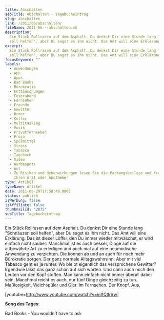 ```yaml
---
title: Abschalten
seoTitle: Abschalten - Tagebucheintrag
slug: abschalten
link: /2011/06/abschalten/
fileName: 2011-06---abschalten.md
description:
  Ein Stück Rollrasen auf dem Asphalt. Du denkst Dir eine Stunde lang "Schnäuzen
  soll helfen", aber Du sagst es ihm nicht. Das Amt will eine Erklärung.
excerpt:
  Ein Stück Rollrasen auf dem Asphalt. Du denkst Dir eine Stunde lang "Schnäuzen
  soll helfen", aber Du sagst es ihm nicht. Das Amt will eine Erklärung.
focusKeyword: ""
labels:
  - Anwendungen
  - App
  - Apps
  - Bad Books
  - Bürokratie
  - Enttäuschungen
  - Feierabend
  - Fernsehen
  - Freunde
  - Gewitter
  - Humor
  - Koller
  - Multitasking
  - Musik
  - Privatfernsehen
  - Prosa
  - Spülmittel
  - Stress
  - Tabasco
  - Tagebuch
  - Video
  - Werbespots
  - Wut
  - Zu Risiken und Nebenwirkungen lesen Sie die Packungsbeilage und fragen Sie
    Ihren Arzt oder Apotheker
type: Artikel
typeName: Artikel
date: 2011-06-29T17:58:40.000Z
status: publish
isWerbung: false
isAffiliate: false
thumbnailId: "2075"
subTitle: Tagebucheintrag
---
```


Ein Stück Rollrasen auf dem Asphalt. Du denkst Dir eine Stunde lang "Schnäuzen
soll helfen", aber Du sagst es ihm nicht. Das Amt will eine Erklärung. Das ist
dieser Löffel, den Du immer wieder mitwäschst, er wird einfach nicht sauber.
Manchmal ist es auch besser, Dinge auf die altbewährte Art zu erledigen und auch
mal auf eine neumodische Anwendung zu verzichten. Die können ab und an auch für
noch mehr Bürokratie sorgen. Der ganz normale Alltagswahnsinn. Aber mit viel
Tabasco geht es ja runter. Wo bleibt eigentlich das versprochene Gewitter?
Irgendwie lässt das ganz schön auf sich warten. Und dann auch noch den Leuten
vor den Kopf stoßen. Man kann einfach nicht immer überall dabei sein. Manchmal
reicht es auch, nur fünf Dinge gleichzeitig zu tun. Maßlosigkeit, Weichspüler
und Gier. Im Fernsehen. Der Knopf. Aus.

[youtube=http://www.youtube.com/watch?v=inI1QtIrirw]

<strong>Song des Tages:</strong>

Bad Books - You wouldn´t have to ask
